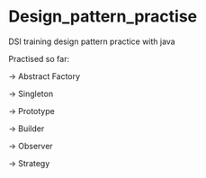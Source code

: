 # Design_pattern_practise
DSI training design pattern practice with java

Practised so far:

-> Abstract Factory 

-> Singleton

-> Prototype

-> Builder

-> Observer

-> Strategy
